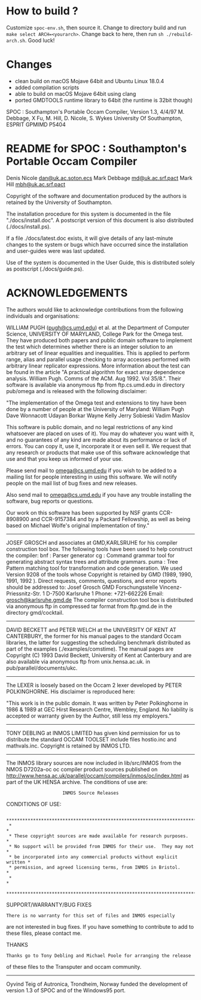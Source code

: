 How to build ?
==============

Customize `spoc-env.sh`, then source it.
Change to directory build and run `make select ARCH=<yourarch>`.
Change back to here, then run `sh ./rebuild-arch.sh`.
Good luck!


Changes
=======

* clean build on macOS Mojave 64bit and Ubuntu Linux 18.0.4
* added compilation scripts
* able to build on macOS Mojave 64bit using clang
* ported GMDTOOLS runtime library to 64bit (the runtime is 32bit though)


SPOC : Southampton's Portable Occam Compiler, Version 1.3, 4/4/97
M. Debbage, X Fu, M. Hill, D. Nicole, S. Wykes  University Of Southampton, ESPRIT GPMIMD P5404

README for SPOC : Southampton's Portable Occam Compiler
=======================================================

Denis Nicole	dan@uk.ac.soton.ecs
Mark Debbage	md@uk.ac.srf.pact
Mark Hill	mbh@uk.ac.srf.pact

Copyright of the software and documentation produced 
by the authors is retained by the University of Southampton.

The installation procedure for this system is documented
in the file "./docs/install.doc". A postscript version
of this document is also distributed (./docs/install.ps).

If a file ./docs/latest.doc exists, it will give details of any
last-minute changes to the system or bugs which have occurred since the
installation and user-guides were was last updated.

Use of the system is documented in the User Guide, this is distributed
solely as postscript (./docs/guide.ps).

ACKNOWLEDGEMENTS
================

The authors would like to acknowledge contributions from
the following individuals and organisations:

WILLIAM PUGH (pugh@cs.umd.edu) et al. at the Department of
Computer Science, UNIVERSITY OF MARYLAND, College Park for
the Omega test.  They have produced both papers and public 
domain software to implement the test which determines
whether there is an integer solution to an arbitrary
set of linear equalities and inequalities.  This is applied
to perform range, alias and parallel usage checking to
array accesses performed with arbitrary linear replicator 
expressions. More information about the test can be found
in the article "A practical algorithm for exact array
dependence analysis. William Pugh. Comms of the ACM. Aug 1992.
Vol 35/8.". Their software is available via anonymous ftp
from ftp.cs.umd.edu in directory pub/omega and is released 
with the following disclaimer:

 "The implementation of the Omega test and extensions to tiny have
  been done by a number of people at the University of Maryland:
        William Pugh
        Dave Wonnacott
        Udayan Borkar
        Wayne Kelly
        Jerry Sobieski
        Vadim Maslov

  This software is public domain, and no legal restrictions of any
  kind whatsoever are placed on uses of it). You may do whatever you want 
  with it, and no guarantees of any kind are made about its performance or 
  lack of errors. You can copy it, use it, incorporate it or even sell it.
  We request that any research or products that make use of this software 
  acknowledge that use and that you keep us informed of your use.

  Please send mail to omega@cs.umd.edu if you wish to be added to a mailing
  list for people interesting in using this software. We will notify
  people on the mail list of bug fixes and new releases.

  Also send mail to omega@cs.umd.edu if you have any trouble installing
  the software, bug reports or questions. 

  Our work on this software has been supported by NSF grants CCR-8908900 and 
  CCR-9157384 and by a Packard Fellowship, as well as being based on
  Michael Wolfe's original implementation of tiny."

---------------------

JOSEF GROSCH and associates at GMD,KARLSRUHE for his compiler construction
tool box. The following tools have been used to help construct the
compiler:
  bnf  : Parser generator
  cg   : Command grammar tool for generating abstract syntax trees and
          attribute grammars.
  puma : Tree Pattern matching tool for transformation and code generation.
We used Version 9208 of the tools whose Copyright is retained by GMD (1989, 
1990, 1991, 1992 ). Direct requests, comments, questions, and 
error reports should be addressed to:
   Josef Grosch
   GMD Forschungsstelle
   Vincenz-Priessnitz-Str. 1
   D-7500 Karlsruhe 1
   Phone: +721-662226
   Email: grosch@karlsruhe.gmd.de
The compiler construction tool box is distributed via anonymous ftp in
compressed tar format from ftp.gmd.de in the directory gmd/cocktail.

---------------------

DAVID BECKETT and PETER WELCH at the UNIVERSITY OF KENT AT CANTERBURY,
the former for his manual pages to the standard Occam libraries, the latter
for suggesting the scheduling benchmark distributed as part of the
examples (./examples/comstime). The manual pages are 
Copyright (C) 1993 David  Beckett,  University of Kent at Canterbury 
and are also available via anonymous
ftp from unix.hensa.ac.uk. in pub/parallel/documents/ukc.

---------------------

The LEXER is loosely based on the Occam 2 lexer developed by
PETER POLKINGHORNE. His disclaimer is reproduced here:

 "This work is in the public domain.
  It was written by Peter Polkinghorne in 1986 & 1989 at
  GEC Hirst Research Centre, Wembley, England.
  No liability is accepted or warranty given by the Author,
  still less my employers."
 
---------------------

TONY DEBLING at INMOS LIMITED has given kind permission for us
to distribute the standard OCCAM TOOLSET include files hostio.inc and mathvals.inc.
Copyright is retained by INMOS LTD.

---------------------

The INMOS library sources are now included in lib/src/INMOS from the NMOS D7202a-oc 
oc compiler product sources published on 
	http://www.hensa.ac.uk/parallel/occam/compilers/inmos/oc/index.html
as part of the UK HENSA archive.   The conditions of use are:
 
                         INMOS Source Releases
  
  CONDITIONS OF USE:
  
     *************************************************************************
     *                                                                       *
     * These copyright sources are made available for research purposes.     *
     * No support will be provided from INMOS for their use.  They may not   *
     * be incorporated into any commercial products without explicit written *
     * permission, and agreed licensing terms, from INMOS in Bristol.        *
     *                                                                       *
     *************************************************************************
  
  SUPPORT/WARRANTY/BUG FIXES
  
    There is no warranty for this set of files and INMOS especially
  are not interested in bug fixes.  If you have something to contribute to
  add to these files, please contact me.
  
  
  THANKS
  
    Thanks go to Tony Debling and Michael Poole for arranging the release
  of these files to the Transputer and occam community.

---------------------

Oyvind Teig of Autronica, Trondheim, Norway funded the development of version 1.3
of SPOC and of the Windows95 port.
